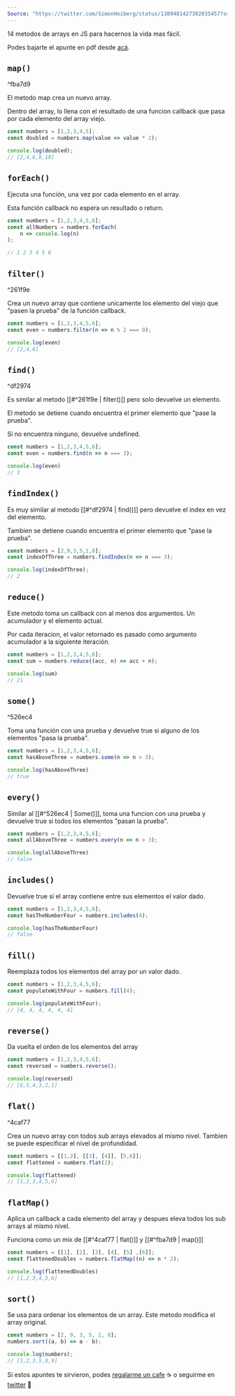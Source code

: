 ```yaml
---
Source: "https://twitter.com/SimonHoiberg/status/1389481427302035457?s=09"
---
```


14 metodos de arrays en JS para hacernos la vida mas fácil.

Podes bajarte el apunte en pdf desde [acá](https://drive.google.com/file/d/1Bc_NFSHBnjA7y6CazHdIx6O42v1XB7eM/view?usp=sharing). 

## ```map()```

^fba7d9

El metodo map crea un nuevo array.

Dentro del array, lo llena con el resultado de una funcion callback que pasa por cada elemento del array viejo.

```js
const numbers = [1,2,3,4,5];
const doubled = numbers.map(value => value * 2);

console.log(doubled);
// [2,4,6,8,10]
```


## ```forEach()```

Ejecuta una función, una vez por cada elemento en el array.

Esta función callback no espera un resultado o return.

```js
const numbers = [1,2,3,4,5,6];
const allNumbers = numbers.forEach(
	n => console.log(n)
);

// 1 2 3 4 5 6
```

## ```filter()```

^261f9e

Crea un nuevo array que contiene unicamente los elemento del viejo que "pasen la prueba" de la función callback.

```js
const numbers = [1,2,3,4,5,6];
const even = numbers.filter(n => n % 2 === 0);

console.log(even)
// [2,4,6]
```

## ```find()```

^df2974

Es similar al metodo [[#^261f9e | filter()]] pero solo devuelve un elemento.

El metodo se detiene cuando encuentra el primer elemento que "pase la prueba".

Si no encuentra ninguno, devuelve undefined.

```js
const numbers = [1,2,3,4,5,6];
const even = numbers.find(n => n === 3);

console.log(even)
// 3
```

## ```findIndex()```

Es muy similar al metodo [[#^df2974 | find()]] pero devuelve el index en vez del elemento.

Tambien se detiene cuando encuentra el primer elemento que "pase la prueba".

```js
const numbers = [2,9,3,5,1,8];
const indexOfThree = numbers.findIndex(n => n === 3);

console.log(indexOfThree);
// 2
```

## ```reduce()```

Este metodo toma un callback con al menos dos argumentos. Un acumulador y el elemento actual.

Por cada iteracion, el valor retornado es pasado como argumento acumulador a la siguiente iteración.

```js
const numbers = [1,2,3,4,5,6];
const sum = numbers.reduce((acc, n) => acc + n);

console.log(sum)
// 21
```

## ```some()```

^526ec4

Toma una función con una prueba y devuelve true si alguno de los elementos "pasa la prueba".

```js
const numbers = [1,2,3,4,5,6];
const hasAboveThree = numbers.some(n => n > 3);

console.log(hasAboveThree)
// true
```

## ```every()```

Similar al [[#^526ec4 | Some()]], toma una funcion con una prueba y devuelve true si todos los elementos "pasan la prueba".


```js
const numbers = [1,2,3,4,5,6];
const allAboveThree = numbers.every(n => n > 3);

console.log(allAboveThree)
// false
```

## ```includes()```

Devuelve true si el array contiene entre sus elementos el valor dado.


```js
const numbers = [1,2,3,4,5,6];
const hasTheNumberFour = numbers.includes(4);

console.log(hasTheNumberFour)
// false
```

## ```fill()```

Reemplaza todos los elementos del array por un valor dado.


```js
const numbers = [1,2,3,4,5,6];
const populateWithFour = numbers.fill(4);

console.log(populateWithFour);
// [4, 4, 4, 4, 4, 4]
```

## ```reverse()```

Da vuelta el orden de los elementos del array


```js
const numbers = [1,2,3,4,5,6];
const reversed = numbers.reverse();

console.log(reversed)
// [6,5,4,3,2,1]
```

## ```flat()```

^4caf77

Crea un nuevo array con todos sub arrays elevados al mismo nivel. Tambien se puede especificar el nivel de profundidad.


```js
const numbers = [[1,2], [[3], [4]], [5,6]];
const flattened = numbers.flat(2);

console.log(flattened)
// [1,2,3,4,5,6]
```

## ```flatMap()```

Aplica un callback a cada elemento del array y despues eleva todos los sub arrays al mismo nivel.

Funciona como un mix de [[#^4caf77 | flat()]] y [[#^fba7d9 | map()]] 

```js
const numbers = [[1], [2], [3], [4], [5] ,[6]];
const flattenedDoubles = numbers.flatMap((n) => n * 2);

console.log(flattenedDoubles)
// [1,2,3,4,5,6]
```

## ```sort()```

Se usa para ordenar los elementos de un array. Este metodo modifica el array original.

```js
const numbers = [2, 9, 3, 5, 1, 8];
numbers.sort((a, b) => a - b);

console.log(numbers);
// [1,2,3,5,8,9]
```

Si estos apuntes te sirvieron, podes [regalarme un cafe](https://cafecito.app/ferminrp) ☕ o seguirme en [twitter](https://twitter.com/ferminrp/) 🐥
